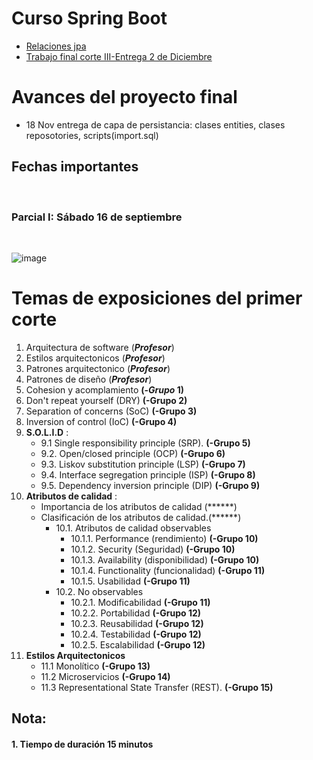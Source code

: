 # Curso Spring  Boot 
  - [Relaciones jpa](https://www.adictosaltrabajo.com/2020/04/02/hibernate-onetoone-onetomany-manytoone-y-manytomany/)
  - [Trabajo final corte III-Entrega 2 de Diciembre](https://github.com/crodrigr/webservice-uts-2023-02/blob/master/03_Corte_II/01_TrabajoFinal.md)

# Avances del proyecto final
- 18 Nov entrega de capa de persistancia: clases entities, clases reposotories, scripts(import.sql)

## Fechas importantes

<br>

### Parcial I: Sábado 16 de septiembre

<br>

![image](https://github.com/crodrigr/webservice-uts-2023-02/assets/31961588/8b843873-c9cf-4e47-977b-6f358d7ff7af)


# Temas de exposiciones del primer corte

1. Arquitectura de software (***Profesor***)
2. Estilos arquitectonicos (***Profesor***)
3. Patrones arquitectonico (***Profesor***)
4. Patrones de diseño (***Profesor***)
5. Cohesion y acomplamiento **(-*Grupo* 1)**
6. Don't repeat yourself (DRY) **(-Grupo 2)**
7. Separation of concerns (SoC) **(-Grupo 3)**
8. Inversion of control (IoC) **(-Grupo 4)**
9. **S.O.L.I.D** :
   - 9.1  Single responsibility principle (SRP). **(-Grupo 5)**
   - 9.2. Open/closed principle (OCP) **(-Grupo 6)**
   - 9.3. Liskov substitution principle (LSP) **(-Grupo 7)**
   - 9.4. Interface segregation principle (ISP) **(-Grupo 8)**
   - 9.5. Dependency inversion principle (DIP) **(-Grupo 9)**
10. **Atributos de calidad** :
    - Importancia de los atributos de calidad (******)
    - Clasificación de los atributos de calidad.(******)
      - 10.1. Atributos de calidad observables
           - 10.1.1. Performance (rendimiento) **(-Grupo 10)**
           - 10.1.2. Security (Seguridad) **(-Grupo 10)**
           - 10.1.3. Availability (disponibilidad)  **(-Grupo 10)**
           - 10.1.4. Functionality (funcionalidad)  **(-Grupo 11)**
           - 10.1.5. Usabilidad  **(-Grupo 11)**
      - 10.2. No observables 
           - 10.2.1. Modificabilidad  **(-Grupo 11)**
           - 10.2.2. Portabilidad  **(-Grupo 12)**
           - 10.2.3. Reusabilidad  **(-Grupo 12)**
           - 10.2.4. Testabilidad   **(-Grupo 12)**
           - 10.2.5. Escalabilidad   **(-Grupo 12)**
11. **Estilos Arquitectonicos**
     - 11.1 Monolítico **(-Grupo 13)**
     - 11.2 Microservicios **(-Grupo 14)**
     - 11.3 Representational State Transfer (REST). **(-Grupo 15)**
 
 ## Nota:
 #### 1. Tiempo de duración 15 minutos

 
 


